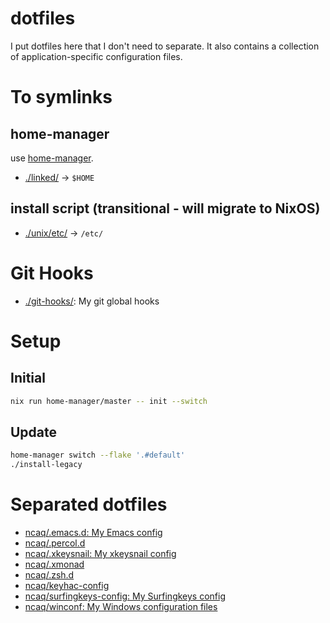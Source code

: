 # dotfiles

I put dotfiles here that I don't need to separate.
It also contains a collection of application-specific configuration files.

# To symlinks

## home-manager

use [home-manager](https://github.com/nix-community/home-manager).

* [./linked/](./linked/) -> `$HOME`

## install script (transitional - will migrate to NixOS)

* [./unix/etc/](./unix/etc/) -> `/etc/`

# Git Hooks

* [./git-hooks/](./git-hooks/): My git global hooks

# Setup

## Initial

``` zsh
nix run home-manager/master -- init --switch
```

## Update

``` zsh
home-manager switch --flake '.#default'
./install-legacy
```

# Separated dotfiles

* [ncaq/.emacs.d: My Emacs config](https://github.com/ncaq/.emacs.d)
* [ncaq/.percol.d](https://github.com/ncaq/.percol.d)
* [ncaq/.xkeysnail: My xkeysnail config](https://github.com/ncaq/.xkeysnail)
* [ncaq/.xmonad](https://github.com/ncaq/.xmonad)
* [ncaq/.zsh.d](https://github.com/ncaq/.zsh.d)
* [ncaq/keyhac-config](https://github.com/ncaq/keyhac-config)
* [ncaq/surfingkeys-config: My Surfingkeys config](https://github.com/ncaq/surfingkeys-config)
* [ncaq/winconf: My Windows configuration files](https://github.com/ncaq/winconf)

